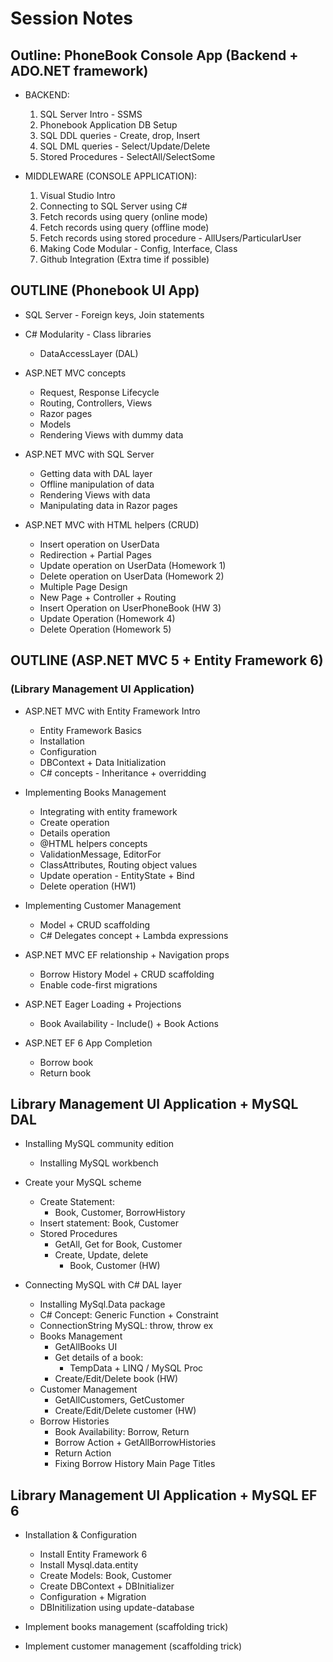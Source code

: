 # Session Notes

## Outline: PhoneBook Console App (Backend + ADO.NET framework)

- BACKEND:
	1. SQL Server Intro - SSMS
	2. Phonebook Application DB Setup
	3. SQL DDL queries - Create, drop, Insert
	4. SQL DML queries - Select/Update/Delete
	5. Stored Procedures - SelectAll/SelectSome

- MIDDLEWARE (CONSOLE APPLICATION):
	1. Visual Studio Intro
	2. Connecting to SQL Server using C#
	3. Fetch records using query (online mode)
	4. Fetch records using query (offline mode)
	5. Fetch records using stored procedure - AllUsers/ParticularUser
	6. Making Code Modular - Config, Interface, Class
	7. Github Integration (Extra time if possible)

## OUTLINE (Phonebook UI App)

- SQL Server - Foreign keys, Join statements

- C# Modularity - Class libraries
	- DataAccessLayer (DAL)

- ASP.NET MVC concepts
	- Request, Response Lifecycle
	- Routing, Controllers, Views
	- Razor pages
	- Models
	- Rendering Views with dummy data

- ASP.NET MVC with SQL Server
	- Getting data with DAL layer
	- Offline manipulation of data
	- Rendering Views with data
	- Manipulating data in Razor pages

- ASP.NET MVC with HTML helpers (CRUD)
	- Insert operation on UserData
	- Redirection + Partial Pages
	- Update operation on UserData (Homework 1)
	- Delete operation on UserData (Homework 2)
	- Multiple Page Design
	- New Page + Controller + Routing
	- Insert Operation on UserPhoneBook (HW 3)
	- Update Operation (Homework 4)
	- Delete Operation (Homework 5)

## OUTLINE (ASP.NET MVC 5 + Entity Framework 6)
### (Library Management UI Application)

- ASP.NET MVC with Entity Framework Intro
	- Entity Framework Basics
	- Installation
	- Configuration
	- DBContext + Data Initialization
	- C# concepts - Inheritance + overridding
- Implementing Books Management
	- Integrating with entity framework
	- Create operation
	- Details operation
	- @HTML helpers concepts
	- ValidationMessage, EditorFor
	- ClassAttributes, Routing object values
	- Update operation - EntityState + Bind
	- Delete operation (HW1)
	
- Implementing Customer Management
	- Model + CRUD scaffolding
	- C# Delegates concept + Lambda expressions

- ASP.NET MVC EF relationship + Navigation props
	- Borrow History Model + CRUD scaffolding
	- Enable code-first migrations

- ASP.NET Eager Loading + Projections
	- Book Availability - Include() + Book Actions

- ASP.NET EF 6 App Completion
	- Borrow book
	- Return book


## Library Management UI Application + MySQL DAL

- Installing MySQL community edition
	- Installing MySQL workbench

- Create your MySQL scheme
	- Create Statement: 
		- Book, Customer, BorrowHistory
	- Insert statement: Book, Customer
	- Stored Procedures
		- GetAll, Get for Book, Customer
		- Create, Update, delete
			- Book, Customer (HW)

- Connecting MySQL with C# DAL layer
	- Installing MySql.Data package
	- C# Concept: Generic Function + Constraint
	- ConnectionString MySQL: throw, throw ex
	- Books Management
		- GetAllBooks UI
		- Get details of a book: 
			- TempData + LINQ / MySQL Proc
		- Create/Edit/Delete book (HW)
	- Customer Management
		- GetAllCustomers, GetCustomer
		- Create/Edit/Delete customer (HW)
	- Borrow Histories
		- Book Availability: Borrow, Return
		- Borrow Action + GetAllBorrowHistories
		- Return Action
		- Fixing Borrow History Main Page Titles

## Library Management UI Application + MySQL EF 6

- Installation & Configuration
	- Install Entity Framework 6
	- Install Mysql.data.entity
	- Create Models: Book, Customer
	- Create DBContext + DBInitializer 
	- Configuration + Migration
	- DBInitilization using update-database

- Implement books management (scaffolding trick)

- Implement customer management (scaffolding trick)
